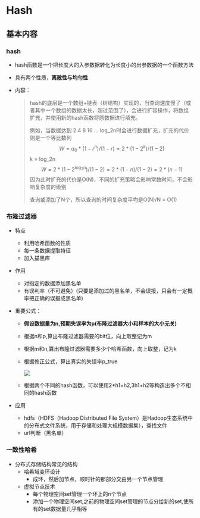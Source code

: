 # Hash

## 基本内容

### hash

- hash函数是一个把长度大的入参数据转化为长度小的出参数据的一个函数方法

- 具有两个性质，**离散性与均匀性**

- 内容：

  > hash的底层是一个数组+链表（树结构）实现的，当查询速度慢了（或者其中一个数组的数据太长，超过范围了），会进行扩容操作，将数组扩充，并使用新的hash函数将原数据进行填充。
  >
  > 例如，当数据达到 2 4 8 16 ... log_2n时会进行数据扩充，扩充的代价则是一个等比数列
  > $$
  > W = a_0*(1-r^n)/(1-r) = 2*{(1-2^k)}/{(1-2)}
  > $$
  > k = log_2n
  > $$
  > W = 2*(1-2^{log_{2}n})/(1-2) = 2*(1-n)/(1-2) = 2*(n-1)
  > $$
  > 因为此时扩充的代价是O(N)，不同的扩充策略会影响常数时间，不会影响复杂度的级别
  >
  > 查询或添加了N个，所以查询的时间复杂度平均是O(N)/N = O(1)

### 布隆过滤器

- 特点

  - 利用哈希函数的性质
  - 每一条数据提取特征
  - 加入描黑库

- 作用

  - 对指定的数据添加黑名单
  - 有误判率（不可避免）(只要是添加过的黑名单，不会误报，只会有一定概率把正确的误报成黑名单)

- 重要公式：

  - **假设数据量为n,预期失误率为p(布隆过滤器大小和样本的大小无关)**

  - 根据n和p,算出布隆过滤器需要的bit位，向上取整记为m

  - 根据m和n,算出布隆过滤器需要多少个哈希函数，向上取整，记为k

  - 根据修正公式，算出真实的失误率p_true

    ![](D:/documentMD/算法-讲义/img/a2020_32_bloom.png)

  - 根据两个不同的hash函数，可以使用2*h1+h2,3h1+h2等构造出多个不相同的hash函数

- 应用

  - hdfs（HDFS（Hadoop Distributed File System）是Hadoop生态系统中的分布式文件系统，用于存储和处理大规模数据集），查找文件
  - url判断（黑名单）

### 一致性哈希

- 分布式存储结构常见的结构 
  - 哈希域变环设计
    - 成环，然后加节点，顺时针的那部分交由另一个节点管理
  - 虚拟节点技术
    - 每个物理空间set管理一个环上的n个节点
    - 添加一个物理空间set,之前的物理空间set管理的节点分给新的set,使所有的set数据量几乎相等